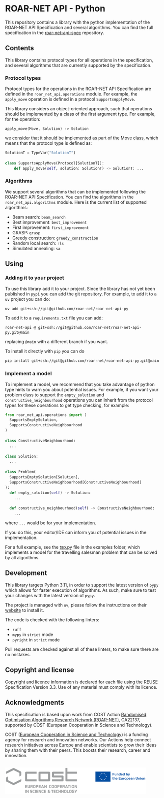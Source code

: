 <!--
SPDX-FileCopyrightText: © 2025 Authors of the roar-net-api-py project <https://github.com/roar-net/roar-net-api-py/blob/main/AUTHORS>

SPDX-License-Identifier: CC-BY-4.0
-->

# ROAR-NET API - Python

This repository contains a library with the python implementation of the ROAR-NET API
Specification and several algorithms. You can find the full specification in the
[roar-net-api-spec](https://github.com/roar-net/roar-net-api-spec)
repository.

## Contents

This library contains protocol types for all operations in the
specification, and several algorithms that are currently supported by
the specification.

### Protocol types

Protocol types for the operations in the ROAR-NET API Specification
are defined in the `roar_net_api.operations` module. For example, the
`apply_move` operation is defined in a protocol `SupportsApplyMove`.

This library considers an object-oriented approach, such that
operations should be implemented by a class of the first argument
type. For example, for the operation:

```text
apply_move(Move, Solution) -> Solution
```

we consider that it should be implemented as part of the Move class,
which means that the protocol type is defined as:

```python
SolutionT = TypeVar("SolutionT")

class SupportsApplyMove(Protocol[SolutionT]):
    def apply_move(self, solution: SolutionT) -> SolutionT: ...
```

### Algorithms

We support several algorithms that can be implemented following the
ROAR-NET API Specification. You can find the algorithms in the
`roar_net_api.algorithms` module. Here is the current list of
supported algorithms:

- Beam search: `beam_search`
- Best improvement: `best_improvement` 
- First improvement: `first_improvement`
- GRASP: `grasp`
- Greedy construction: `greedy_construction`
- Random local search: `rls`
- Simulated annealing: `sa`

## Using

### Adding it to your project

To use this library add it to your project. Since the library has not
yet been published in `pypi` you can add the git repository. For
example, to add it to a `uv` project you can do:

```bash
uv add git+ssh://git@github.com/roar-net/roar-net-api-py
```

To add it to a `requirements.txt` file you can add:

```text
roar-net-api @ git+ssh://git@github.com/roar-net/roar-net-api-py.git@main
```

replacing `@main` with a different branch if you want.

To install it directly with `pip` you can do

```bash
pip install git+ssh://git@github.com/roar-net/roar-net-api-py.git@main
```

### Implement a model

To implement a model, we recommend that you take advantage of python
type hints to warn you about potential issues. For example, if you
want your problem class to support the `empty_solution` and
`constructive_neighbourhood` operations you can inherit from the
protocol types for these operations to get type checking, for example:

```python
from roar_net_api.operations import (
  SupportsEmptySolution,
  SupportsConstructiveNeighbourhood
)

class ConstructiveNeighbourhood:
  ...
   
class Solution:
  ...
   
class Problem(
  SupportsEmptySolution[Solution],
  SupportsConstructiveNeighbourhood[ConstructiveNeighbourhood]
):
  def empty_solution(self) -> Solution:
    ...
    
  def constructive_neighbourhood(self) -> ConstructiveNeighbourhood:
    ...
```

where `...` would be for your implementation.

If you do this, your editor/IDE can inform you of potential issues in
the implementation.

For a full example, see the
[tsp.py](https://github.com/roar-net/roar-net-api-py/blob/main/examples/tsp/tsp.py)
file in the examples folder, which implements a model for the
travelling salesman problem that can be solved by all algorithms.

## Development

This library targets Python 3.11, in order to support the latest
version of `pypy` which allows for faster execution of algorithms. As
such, make sure to test your changes with the latest version of
`pypy`.

The project is managed with `uv`, please follow the instructions on
their [website](https://docs.astral.sh/uv/) to install it.

The code is checked with the following linters:

- `ruff`
- `mypy` in `strict` mode
- `pyright` in `strict` mode

Pull requests are checked against all of these linters, to make sure
there are no mistakes.

## Copyright and license

Copyright and licence information is declared for each file using the
REUSE Specification Version 3.3. Use of any material must comply with
its licence.

## Acknowledgments

This specification is based upon work from COST Action [Randomised
Optimisation Algorithms Research Network
(ROAR-NET)](https://www.roar-net.eu/), CA22137, supported by COST
(European Cooperation in Science and Technology).

COST ([European Cooperation in Science and
Technology](https://www.cost.eu)) is a funding agency for research and
innovation networks. Our Actions help connect research initiatives
across Europe and enable scientists to grow their ideas by sharing
them with their peers. This boosts their research, career and
innovation.

<br/>
<img
  src="https://raw.githubusercontent.com/roar-net/.github/refs/heads/main/images/costeu.png"
  alt="COST and European Union Logos"
  width=460px
/>
